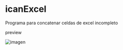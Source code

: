 # icanExcel

Programa para concatenar celdas de excel incompleto

preview

![imagen](https://user-images.githubusercontent.com/44992155/213035482-db971b66-6339-4de8-b6e9-ad6f4da04a9a.png)

